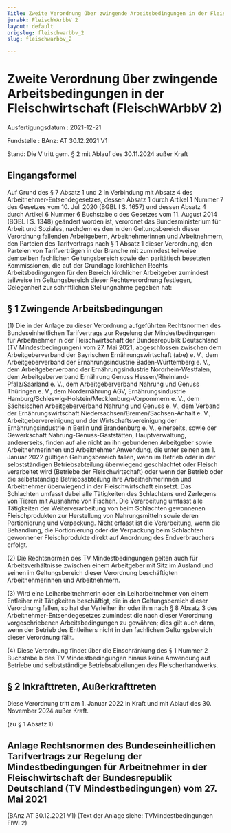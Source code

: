 ```yaml
---
Title: Zweite Verordnung über zwingende Arbeitsbedingungen in der Fleischwirtschaft
jurabk: FleischWArbbV 2
layout: default
origslug: fleischwarbbv_2
slug: fleischwarbbv_2

---
```


# Zweite Verordnung über zwingende Arbeitsbedingungen in der Fleischwirtschaft (FleischWArbbV 2)

Ausfertigungsdatum
:   2021-12-21

Fundstelle
:   BAnz: AT 30.12.2021 V1

Stand: Die V tritt gem. § 2 mit Ablauf des 30.11.2024 außer Kraft

## Eingangsformel

Auf Grund des § 7 Absatz 1 und 2 in Verbindung mit Absatz 4 des Arbeitnehmer-Entsendegesetzes, dessen Absatz 1 durch Artikel 1 Nummer 7 des Gesetzes vom 10. Juli 2020 (BGBl. I S. 1657) und dessen Absatz 4 durch Artikel 6 Nummer 6 Buchstabe c des Gesetzes vom 11. August 2014 (BGBl. I S. 1348) geändert worden ist, verordnet das Bundesministerium für Arbeit und Soziales, nachdem es den in den Geltungsbereich dieser Verordnung fallenden Arbeitgebern, Arbeitnehmerinnen und Arbeitnehmern, den Parteien des Tarifvertrags nach § 1 Absatz 1 dieser Verordnung, den Parteien von Tarifverträgen in der Branche mit zumindest teilweise demselben fachlichen Geltungsbereich sowie den paritätisch besetzten Kommissionen, die auf der Grundlage kirchlichen Rechts Arbeitsbedingungen für den Bereich kirchlicher Arbeitgeber zumindest teilweise im Geltungsbereich dieser Rechtsverordnung festlegen, Gelegenheit zur schriftlichen Stellungnahme gegeben hat:


## § 1 Zwingende Arbeitsbedingungen

(1) Die in der Anlage zu dieser Verordnung aufgeführten Rechtsnormen des Bundeseinheitlichen Tarifvertrags zur Regelung der Mindestbedingungen für Arbeitnehmer in der Fleischwirtschaft der Bundesrepublik Deutschland (TV Mindestbedingungen) vom 27. Mai 2021, abgeschlossen zwischen dem Arbeitgeberverband der Bayrischen
Ernährungswirtschaft              (abe) e. V., dem Arbeitgeberverband der Ernährungsindustrie Baden-Württemberg e. V., dem Arbeitgeberverband der Ernährungsindustrie Nordrhein-Westfalen, dem Arbeitgeberverband Ernährung Genuss
Hessen/Rheinland-Pfalz/Saarland e. V.,              dem Arbeitgeberverband Nahrung und Genuss Thüringen e. V., dem Nordernährung AGV, Ernährungsindustrie Hamburg/Schleswig-Holstein/Mecklenburg-Vorpommern e. V., dem Sächsischen Arbeitgeberverband Nahrung und Genuss e. V., dem Verband der Ernährungswirtschaft Niedersachsen/Bremen/Sachsen-Anhalt e. V., Arbeitgebervereinigung und der Wirtschaftsvereinigung der Ernährungsindustrie in Berlin und Brandenburg e. V., einerseits, sowie der Gewerkschaft Nahrung-Genuss-Gaststätten, Hauptverwaltung, andererseits, finden auf alle nicht an ihn gebundenen Arbeitgeber sowie Arbeitnehmerinnen und Arbeitnehmer Anwendung, die unter seinen am 1. Januar 2022 gültigen Geltungsbereich fallen, wenn im Betrieb oder in der selbstständigen Betriebsabteilung überwiegend geschlachtet oder Fleisch verarbeitet wird (Betriebe der Fleischwirtschaft) oder wenn der Betrieb oder die selbstständige Betriebsabteilung ihre Arbeitnehmerinnen und Arbeitnehmer überwiegend in der Fleischwirtschaft einsetzt. Das Schlachten umfasst dabei alle Tätigkeiten des Schlachtens und Zerlegens von Tieren mit Ausnahme von Fischen. Die Verarbeitung umfasst alle Tätigkeiten der Weiterverarbeitung von beim Schlachten gewonnenen Fleischprodukten zur Herstellung von Nahrungsmitteln sowie deren Portionierung und Verpackung. Nicht erfasst ist die Verarbeitung, wenn die Behandlung, die Portionierung oder die Verpackung beim Schlachten gewonnener Fleischprodukte direkt auf Anordnung des Endverbrauchers erfolgt.

(2) Die Rechtsnormen des TV Mindestbedingungen gelten auch für Arbeitsverhältnisse zwischen einem Arbeitgeber mit Sitz im Ausland und seinen im Geltungsbereich dieser Verordnung beschäftigten Arbeitnehmerinnen und Arbeitnehmern.

(3) Wird eine Leiharbeitnehmerin oder ein Leiharbeitnehmer von einem Entleiher mit Tätigkeiten beschäftigt, die in den Geltungsbereich dieser Verordnung fallen, so hat der Verleiher ihr oder ihm nach § 8 Absatz 3 des Arbeitnehmer-Entsendegesetzes zumindest die nach dieser Verordnung vorgeschriebenen Arbeitsbedingungen zu gewähren; dies gilt auch dann, wenn der Betrieb des Entleihers nicht in den fachlichen Geltungsbereich dieser Verordnung fällt.

(4) Diese Verordnung findet über die Einschränkung des § 1 Nummer 2 Buchstabe b des TV Mindestbedingungen hinaus keine Anwendung auf Betriebe und selbstständige Betriebsabteilungen des Fleischerhandwerks.


## § 2 Inkrafttreten, Außerkrafttreten

Diese Verordnung tritt am 1. Januar 2022 in Kraft und mit Ablauf des 30. November 2024 außer Kraft.

(zu § 1 Absatz 1)

## Anlage Rechtsnormen des Bundeseinheitlichen Tarifvertrags zur Regelung der Mindestbedingungen für Arbeitnehmer in der Fleischwirtschaft der Bundesrepublik Deutschland (TV Mindestbedingungen) vom 27. Mai 2021

(BAnz AT 30.12.2021 V1)
(Text der Anlage siehe: TVMindestbedingungen FlWi 2)

